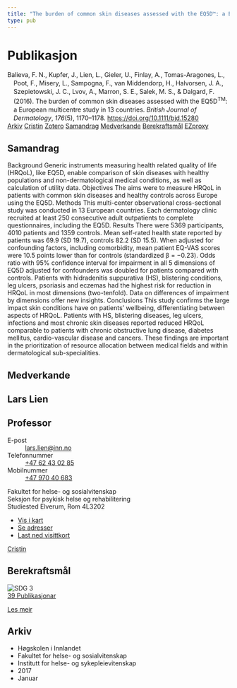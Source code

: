 ```yaml
---
title: "The burden of common skin diseases assessed with the EQ5D™: a European multicentre study in 13 countries"
type: pub
---
```

<h1>Publikasjon</h1>
<article id="csl-bib-container-J6X6QAML" class="csl-bib-container">
  <div class="csl-bib-body" style="line-height: 1.35; padding-left: 1em; text-indent:-1em;">
  <div class="csl-entry">Balieva, F. N., Kupfer, J., Lien, L., Gieler, U., Finlay, A., Tomas-Aragones, L., Poot, F., Misery, L., Sampogna, F., van Middendorp, H., Halvorsen, J. A., Szepietowski, J. C., Lvov, A., Marron, S. E., Salek, M. S., &amp; Dalgard, F. (2016). The burden of common skin diseases assessed with the EQ5D<sup>TM</sup>: a European multicentre study in 13 countries. <i>British Journal of Dermatology</i>, <i>176</i>(5), 1170&#x2013;1178. <a href="https://doi.org/10.1111/bjd.15280">https://doi.org/10.1111/bjd.15280</a></div>
</div>
  <div class="csl-bib-buttons">
    <a href="#taxonomy-article-J6X6QAML" class="csl-bib-button">Arkiv</a>
    <a href="https://app.cristin.no/results/show.jsf?id=1419774" alt="Cristin URL" class="csl-bib-button">Cristin</a>
    <a href="http://zotero.org/groups/5022929/items/J6X6QAML" alt="Zotero URL" class="csl-bib-button">Zotero</a>
    <a href="#abstract-article-J6X6QAML" class="csl-bib-button">Samandrag</a>
    <a href="#contributors-article-J6X6QAML" class="csl-bib-button">Medverkande</a>
    <a href="#sdg-article-J6X6QAML" class="csl-bib-button">Berekraftsmål</a>
    <a href="http://ezproxy.inn.no/login?url=https://doi.org/10.1111/bjd.15280" class="csl-bib-button">EZproxy</a>
  </div>
  <div id="csl-bib-meta-container-J6X6QAML"></div>
</article>
<div id="csl-bib-meta-J6X6QAML" class="csl-bib-meta">
  <article id="abstract-article-J6X6QAML" class="abstract-article">
    <h1>Samandrag</h1>
    Background Generic instruments measuring health related quality of life (HRQoL), like EQ5D,  
enable comparison of skin diseases with healthy populations and non-dermatological medical  
conditions, as well as calculation of utility data.  
Objectives The aims were to measure HRQoL in patients with common skin diseases and healthy controls across Europe using the EQ5D.  
Methods This multi-center observational cross-sectional study was conducted in 13 European  
countries. Each dermatology clinic recruited at least 250 consecutive adult outpatients to complete  
questionnaires, including the EQ5D.  
Results There were 5369 participants, 4010 patients and 1359 controls. Mean self-rated health state  
reported by patients was 69.9 (SD 19.7), controls 82.2 (SD 15.5). When adjusted for confounding  
factors, including comorbidity, mean patient EQ-VAS scores were 10.5 points lower than for controls  
(standardized β = −0.23). Odds ratio with 95% confidence interval for impairment in all 5 dimensions  
of EQ5D adjusted for confounders was doubled for patients compared with controls. Patients with  
hidradenitis suppurativa (HS), blistering conditions, leg ulcers, psoriasis and eczemas had the highest  
risk for reduction in HRQoL in most dimensions (two-tenfold). Data on differences of impairment by  
dimensions offer new insights.  
Conclusions This study confirms the large impact skin conditions have on patients’ wellbeing,  
differentiating between aspects of HRQoL. Patients with HS, blistering diseases, leg ulcers, infections  
and most chronic skin diseases reported reduced HRQoL comparable to patients with chronic  
obstructive lung disease, diabetes mellitus, cardio-vascular disease and cancers. These findings are  
important in the prioritization of resource allocation between medical fields and within dermatological  
sub-specialities.
  </article>
  <article id="contributors-article-J6X6QAML" class="contributors-article">
    <h1>Medverkande</h1>
    <div class="personas">
<div class="vrtx-hinn-person-card">
<div class="photo">
<i class="lar la-user-circle missing-person"></i>
</div>
<div class="info">
<hgroup><h1>Lars Lien</h1>
<h2>Professor</h2>
</hgroup><dl>
<dt>E-post</dt>
<dd>
<a href="mailto:lars.lien@inn.no">lars.lien@inn.no</a>
</dd>
<dt>Telefonnummer</dt>
<dd><a href="tel:+4762430285">
+47 62 43 02 85
</a></dd>
<dt>Mobilnummer</dt>
<dd><a href="tel:+4797040683">
+47 970 40 683
</a></dd>
</dl>
<p>
Fakultet for helse- og sosialvitenskap<br>
Seksjon for psykisk helse og rehabilitering<br>
Studiested Elverum,
Rom 4L3202
</p>
<ul class="vrtx-hinn-links">
<li><a href="https://www.google.com/maps?q=60.88177,11.53669">Vis i kart</a></li>
<li><a href="https://www.inn.no/finn-en-ansatt/lars-lien.html#vrtx-hinn-addresses">Se adresser</a></li>
<li><a href="https://www.inn.no/finn-en-ansatt/lars-lien.html?vrtx=vcf">Last ned visittkort</a></li>
</ul>
</div>
</div>
<a href="https://app.cristin.no/persons/show.jsf?id=14287" alt="Cristin URL" class="personas-cristin">Cristin</a>
</div>
  </article>
  <article id="sdg-article-J6X6QAML" class="sdg-article">
    <h1>Berekraftsmål</h1>
    <div class="sdg-container"><div id="sdg3" class="sdg">
<img src="{{< params subfolder >}}images/sdg/sdg03_no.png" class="image" alt="SDG 3">
<div class="sdg-overlay">
<a href="{{< params subfolder >}}no/archive/?sdg=3#archive" class="sdg-publication-count"><span>39</span> Publikasjonar</a>
<p><a href="https://www.fn.no/om-fn/fns-baerekraftsmaal/god-helse-og-livskvalitet?lang=nno-NO" class="sdg-read-more">Les meir</a></p>
</div>
</div></div>
  </article>
  <article id="taxonomy-article-J6X6QAML" class="taxonomy-article">
    <h1>Arkiv</h1>
    <ul>
      <li>Høgskolen i Innlandet</li>
      <li>Fakultet for helse- og sosialvitenskap</li>
      <li>Institutt for helse- og sykepleievitenskap</li>
      <li>2017</li>
      <li>Januar</li>
    </ul>
  </article>
</div>
